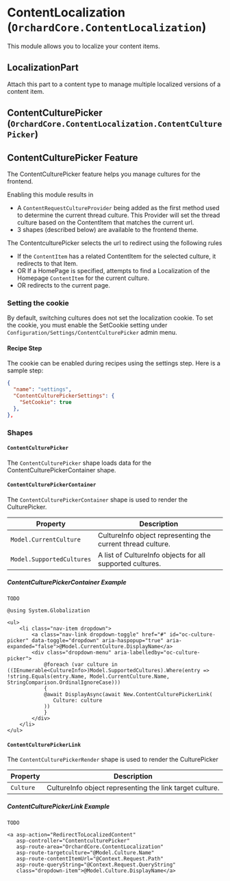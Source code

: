 # ContentLocalization (`OrchardCore.ContentLocalization`)

This module allows you to localize your content items.

## LocalizationPart

Attach this part to a content type to manage multiple localized versions of a content item.

## ContentCulturePicker (`OrchardCore.ContentLocalization.ContentCulturePicker`)

## ContentCulturePicker Feature

The ContentCulturePicker feature helps you manage cultures for the frontend.

Enabling this module results in

-   A `ContentRequestCultureProvider` being added as the first method used to determine the current thread culture.
    This Provider will set the thread culture based on the ContentItem that matches the current url.
-   3 shapes (described below) are available to the frontend theme.

The ContentculturePicker selects the url to redirect using the following rules

-   If the `ContentItem` has a related ContentItem for the selected culture, it redirects to that Item.
-   OR If a HomePage is specified, attempts to find a Localization of the Homepage `ContentItem` for the current culture.
-   OR redirects to the current page.

### Setting the cookie

By default, switching cultures does not set the localization cookie. To set the cookie, you must enable the SetCookie setting under
`Configuration/Settings/ContentCulturePicker` admin menu.

#### Recipe Step
The cookie can be enabled during recipes using the settings step. Here is a sample step:

``` json
{
  "name": "settings",
  "ContentCulturePickerSettings": {
    "SetCookie": true
  },
},
```

### Shapes

#### `ContentCulturePicker`

The `ContentCulturePicker` shape loads data for the ContentCulturePickerContainer shape.

#### `ContentCulturePickerContainer`

The `ContentCulturePickerContainer` shape is used to render the CulturePicker.

| Property                  | Description                                                 |
| ------------------------- | ----------------------------------------------------------- |
| `Model.CurrentCulture`    | CultureInfo object representing the current thread culture. |
| `Model.SupportedCultures` | A list of CultureInfo objects for all supported cultures.   |

##### ContentCulturePickerContainer Example

```liquid
TODO
```

```razor
@using System.Globalization

<ul>
    <li class="nav-item dropdown">
        <a class="nav-link dropdown-toggle" href="#" id="oc-culture-picker" data-toggle="dropdown" aria-haspopup="true" aria-expanded="false">@Model.CurrentCulture.DisplayName</a>
        <div class="dropdown-menu" aria-labelledby="oc-culture-picker">
            @foreach (var culture in ((IEnumerable<CultureInfo>)Model.SupportedCultures).Where(entry => !string.Equals(entry.Name, Model.CurrentCulture.Name, StringComparison.OrdinalIgnoreCase)))
            {
            @await DisplayAsync(await New.ContentCulturePickerLink(
               Culture: culture
            ))
            }
        </div>
    </li>
</ul>

```

#### `ContentCulturePickerLink`

The `ContentCulturePickerRender` shape is used to render the CulturePicker

| Property  | Description                                              |
| --------- | -------------------------------------------------------- |
| `Culture` | CultureInfo object representing the link target culture. |

##### ContentCulturePickerLink Example

```liquid
TODO
```

```razor
<a asp-action="RedirectToLocalizedContent"
   asp-controller="ContentculturePicker"
   asp-route-area="OrchardCore.ContentLocalization"
   asp-route-targetculture="@Model.Culture.Name"
   asp-route-contentItemUrl="@Context.Request.Path"
   asp-route-queryString="@Context.Request.QueryString"
   class="dropdown-item">@Model.Culture.DisplayName</a>
```
